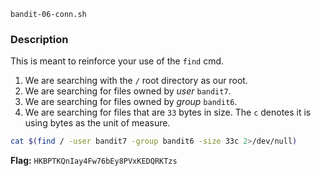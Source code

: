 `bandit-06-conn.sh`

### Description   
This is meant to reinforce your use of the `find` cmd.   
1. We are searching with the `/` root directory as our root.  
2. We are searching for files owned by *user* `bandit7`.  
3. We are searching for files owned by *group* `bandit6`.
4. We are searching for files that are `33` bytes in size. The `c` denotes it is using bytes as the unit of measure.
   
```bash
cat $(find / -user bandit7 -group bandit6 -size 33c 2>/dev/null)
```
**Flag:** `HKBPTKQnIay4Fw76bEy8PVxKEDQRKTzs`